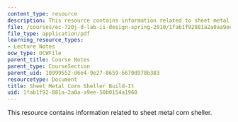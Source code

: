 ```yaml
---
content_type: resource
description: This resource contains information related to sheet metal corn sheller.
file: /courses/ec-720j-d-lab-ii-design-spring-2010/1fab1f92881a2a0aa9ee50b0154a1960_MITEC_720JS10_bldit_csm.pdf
file_type: application/pdf
learning_resource_types:
- Lecture Notes
ocw_type: OCWFile
parent_title: Course Notes
parent_type: CourseSection
parent_uid: 10999552-d6e4-9e27-8659-6670d978b383
resourcetype: Document
title: Sheet Metal Corn Sheller Build-It
uid: 1fab1f92-881a-2a0a-a9ee-50b0154a1960
---
```

This resource contains information related to sheet metal corn sheller.

